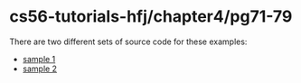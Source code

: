 # cs56-tutorials-hfj/chapter4/pg71-79

There are two different sets of source code for these examples:

* [sample 1](https://foo.cs.ucsb.edu/cs56/issues/0000204/)
* [sample 2](https://foo.cs.ucsb.edu/cs56/issues/0000209/)
